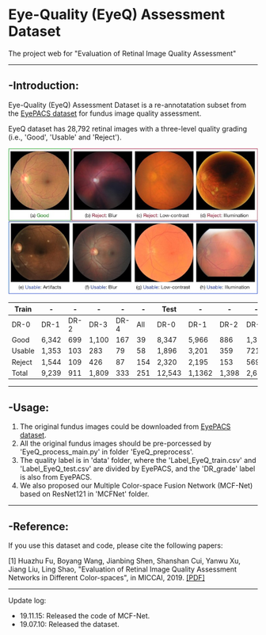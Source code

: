 # Eye-Quality (EyeQ) Assessment Dataset 

The project web for "Evaluation of Retinal Image Quality Assessment"

----------------

## -Introduction:

Eye-Quality (EyeQ) Assessment Dataset is a re-annotatation subset from the [EyePACS dataset](https://www.kaggle.com/c/diabetic-retinopathy-detection) for fundus image quality assessment. 

EyeQ dataset has 28,792 retinal images with a three-level quality grading (i.e., 'Good', 'Usable' and 'Reject').

![Examples of different retinal image quality grades.](figure/quality_label.jpg)


| Train   |  - |  - | - | -  |  -  |  Test | -   |  - | -  |  - |   -  | Total |
| ---| ---| ---  |--- |--- | --- |  --- | --- | ---  | ---| --- | ---   |  --- |
| DR-0  | DR-1 | DR-2  | DR-3 | DR-4 |  All   |  DR-0  | DR-1  | DR-2  | DR-3 | DR-4 |  All   |     |          
Good   | 6,342 | 699  | 1,100 | 167  |  39  | 8,347  | 5,966  |  886  | 1,354 | 199  |  65  | 8,470  |     16,817  |    
Usable | 1,353 | 103  |  283  |  79  |  58  | 1,896  | 3,201  |  359  |  721  | 145  | 133  | 4,559  |      6,435  |     
Reject | 1,544 | 109  |  426  |  87  | 154  | 2,320  | 2,195  |  153  |  569  | 104  | 199  | 3,220  |      5,540  |    
Total  | 9,239 | 911  | 1,809 | 333  | 251  | 12,543 | 1,1362 | 1,398 | 2,644 | 448  | 397  | 16,249 | 28,792 |


----------------

## -Usage:

1. The original fundus images could be downloaded from  [EyePACS dataset](https://www.kaggle.com/c/diabetic-retinopathy-detection). 
2. All the original fundus images should be pre-porcessed by 'EyeQ\_process\_main.py' in folder 'EyeQ_preprocess'.
3. The quality label is in 'data' folder, where the 'Label\_EyeQ\_train.csv' and 'Label\_EyeQ\_test.csv' are divided by EyePACS, and the 'DR\_grade' label is also from EyePACS.
4. We also proposed our Multiple Color-space Fusion Network (MCF-Net) based on ResNet121 in 'MCFNet' folder.

 
----------------
## -Reference:

If you use this dataset and code, please cite the following papers:

[1] Huazhu Fu, Boyang Wang, Jianbing Shen, Shanshan Cui, Yanwu Xu, Jiang Liu, Ling Shao, "Evaluation of Retinal Image Quality Assessment Networks in Different Color-spaces", in MICCAI, 2019. [[PDF]](https://arxiv.org/abs/1907.05345)




----------------

Update log:

- 19.11.15: Released the code of MCF-Net.
- 19.07.10: Released the dataset.
